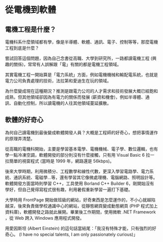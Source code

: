 # 從電機到軟體

## 電機工程是什麼？

電機科系什麼領域都有學，像是半導體、軟體、通訊、電子、控制等等，那麼電機工程到底是什麼？

嘗試回答這個問題，因為自己念書從高職、大學到研究所，一路都讀電機工程 (興趣的關係)，常常有人誤解跟「電」有關的都是電機工程領域。

其實電機工程一開始算是「電力系統」方面，例如電機機械和輸配電系統，也就是電力公司負責處理的技術，法拉第和愛迪生在玩的領域。

為什麼變成現在這種期況？推測是跟電力公司的人才需求和技術發展大概已經飽和成熟，但其他領域卻因為有電力的關係而發展 (薪資和機會)，例如半導體、通訊、自動化控制，所以讀電機的人往其他領域蔓延擴散。

## 軟體的好奇心

為何自己讀電機到最後變成軟體開發人員？大概是工程師的好奇心，想把事情運作的原理弄清楚。

從高職的電機科開始，主要是學習基本電學、電機機械、電子學、數位邏輯，也有學一點冷凍空調，軟體開發的部分則沒有什麼接觸，只有用 Visual Basic 6 拉一拉簡單的視窗程式 (當時是 1999 年，網路還是 56kbps)。

後來大學時期，利用微積分、工程數學和線性代數，更深入學習電路學、電力系統、通訊系統、電磁學...等，還有學習其它像微處理機、電腦網路、照明設計等。軟體開發方面當時則學習 C++，工具使用 Borland C++ Builder 6，剛開始沒有學好，但自己覺得寫程式很有趣，利用暑假重新學習一遍打下基礎。

大學時用 FrontPage 開始做班級的網站，好奇東西是怎麼運作的，不小心就越陷越深，後來負責做學校通識中心的網站，從靜態網頁變成動態網頁 (PHP 程式加上資料庫)，軟體開發之路就此展開。畢業後工作期間，使用微軟 .NET Framework ，從 Web 跨入 Windows 應用程式開發。

用愛因斯坦 (Albert Einstein) 的這句話當結尾：「我沒有特殊才能，只有強烈的好奇心。 (I have no special talents, I am only passionately curious)」
